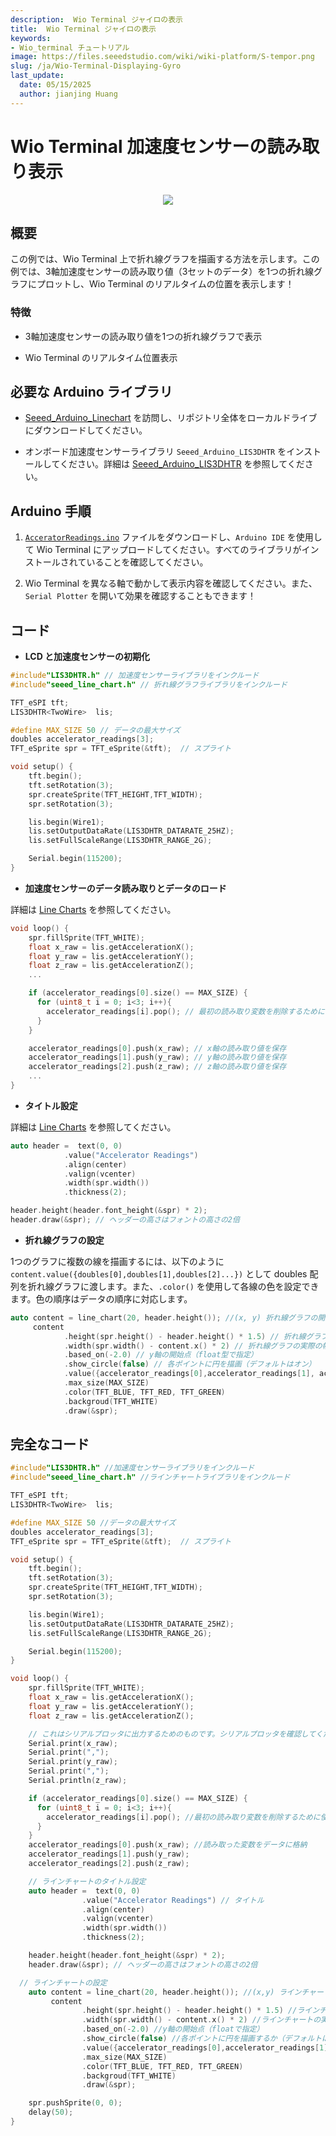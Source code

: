 ```yaml
---
description:  Wio Terminal ジャイロの表示
title:  Wio Terminal ジャイロの表示
keywords:
- Wio_terminal チュートリアル
image: https://files.seeedstudio.com/wiki/wiki-platform/S-tempor.png
slug: /ja/Wio-Terminal-Displaying-Gyro
last_update:
  date: 05/15/2025
  author: jianjing Huang
---
```



# Wio Terminal 加速度センサーの読み取り表示

<div align="center"><img src="https://files.seeedstudio.com/wiki/Wio-Terminal/img/C0279.2019-11-28%2018_25_43.gif" /></div>

## 概要

この例では、Wio Terminal 上で折れ線グラフを描画する方法を示します。この例では、3軸加速度センサーの読み取り値（3セットのデータ）を1つの折れ線グラフにプロットし、Wio Terminal のリアルタイムの位置を表示します！

### 特徴

- 3軸加速度センサーの読み取り値を1つの折れ線グラフで表示

- Wio Terminal のリアルタイム位置表示

## 必要な Arduino ライブラリ

- [Seeed_Arduino_Linechart](https://github.com/Seeed-Studio/Seeed_Arduino_Linechart) を訪問し、リポジトリ全体をローカルドライブにダウンロードしてください。

- オンボード加速度センサーライブラリ `Seeed_Arduino_LIS3DHTR` をインストールしてください。詳細は [Seeed_Arduino_LIS3DHTR](https://github.com/Seeed-Studio/Seeed_Arduino_LIS3DHTR/tree/beta) を参照してください。

## Arduino 手順

1. [`AcceratorReadings.ino`](https://files.seeedstudio.com/wiki/Wio-Terminal/res/AcceleratorReadings.ino.zip) ファイルをダウンロードし、`Arduino IDE` を使用して Wio Terminal にアップロードしてください。すべてのライブラリがインストールされていることを確認してください。

2. Wio Terminal を異なる軸で動かして表示内容を確認してください。また、`Serial Plotter` を開いて効果を確認することもできます！

## コード

- **LCD と加速度センサーの初期化**

```cpp
#include"LIS3DHTR.h" // 加速度センサーライブラリをインクルード
#include"seeed_line_chart.h" // 折れ線グラフライブラリをインクルード

TFT_eSPI tft;
LIS3DHTR<TwoWire>  lis;

#define MAX_SIZE 50 // データの最大サイズ
doubles accelerator_readings[3];
TFT_eSprite spr = TFT_eSprite(&tft);  // スプライト

void setup() {
    tft.begin();
    tft.setRotation(3);
    spr.createSprite(TFT_HEIGHT,TFT_WIDTH);
    spr.setRotation(3);

    lis.begin(Wire1);
    lis.setOutputDataRate(LIS3DHTR_DATARATE_25HZ);
    lis.setFullScaleRange(LIS3DHTR_RANGE_2G);

    Serial.begin(115200);
}
```

- **加速度センサーのデータ読み取りとデータのロード**

詳細は [Line Charts](https://wiki.seeedstudio.com/ja/Wio-Terminal-LCD-Linecharts/) を参照してください。

```cpp
void loop() {
    spr.fillSprite(TFT_WHITE);
    float x_raw = lis.getAccelerationX();
    float y_raw = lis.getAccelerationY();
    float z_raw = lis.getAccelerationZ();
    ...

    if (accelerator_readings[0].size() == MAX_SIZE) {
      for (uint8_t i = 0; i<3; i++){
        accelerator_readings[i].pop(); // 最初の読み取り変数を削除するために使用
      }
    }

    accelerator_readings[0].push(x_raw); // x軸の読み取り値を保存
    accelerator_readings[1].push(y_raw); // y軸の読み取り値を保存
    accelerator_readings[2].push(z_raw); // z軸の読み取り値を保存
    ...
}
```

- **タイトル設定**

詳細は [Line Charts](https://wiki.seeedstudio.com/ja/Wio-Terminal-LCD-Linecharts/) を参照してください。

```cpp
auto header =  text(0, 0)
            .value("Accelerator Readings")
            .align(center)
            .valign(vcenter)
            .width(spr.width())
            .thickness(2);

header.height(header.font_height(&spr) * 2);
header.draw(&spr); // ヘッダーの高さはフォントの高さの2倍
```

- **折れ線グラフの設定**

1つのグラフに複数の線を描画するには、以下のように `content.value({doubles[0],doubles[1],doubles[2]...})` として doubles 配列を折れ線グラフに渡します。また、`.color()` を使用して各線の色を設定できます。色の順序はデータの順序に対応します。

```cpp
auto content = line_chart(20, header.height()); //(x, y) 折れ線グラフの開始位置
     content
            .height(spr.height() - header.height() * 1.5) // 折れ線グラフの実際の高さ
            .width(spr.width() - content.x() * 2) // 折れ線グラフの実際の幅
            .based_on(-2.0) // y軸の開始点（float型で指定）
            .show_circle(false) // 各ポイントに円を描画（デフォルトはオン）
            .value({accelerator_readings[0],accelerator_readings[1], accelerator_readings[2]}) // 折れ線グラフにデータを渡す
            .max_size(MAX_SIZE)          
            .color(TFT_BLUE, TFT_RED, TFT_GREEN)
            .backgroud(TFT_WHITE)
            .draw(&spr);
```

## 完全なコード

```cpp
#include"LIS3DHTR.h" //加速度センサーライブラリをインクルード
#include"seeed_line_chart.h" //ラインチャートライブラリをインクルード

TFT_eSPI tft;
LIS3DHTR<TwoWire>  lis;

#define MAX_SIZE 50 //データの最大サイズ
doubles accelerator_readings[3];
TFT_eSprite spr = TFT_eSprite(&tft);  // スプライト

void setup() {
    tft.begin();
    tft.setRotation(3);
    spr.createSprite(TFT_HEIGHT,TFT_WIDTH);
    spr.setRotation(3);

    lis.begin(Wire1);
    lis.setOutputDataRate(LIS3DHTR_DATARATE_25HZ);
    lis.setFullScaleRange(LIS3DHTR_RANGE_2G);

    Serial.begin(115200);
}

void loop() {
    spr.fillSprite(TFT_WHITE);
    float x_raw = lis.getAccelerationX();
    float y_raw = lis.getAccelerationY();
    float z_raw = lis.getAccelerationZ();

    // これはシリアルプロッタに出力するためのものです。シリアルプロッタを確認してください！
    Serial.print(x_raw);
    Serial.print(",");
    Serial.print(y_raw);
    Serial.print(",");
    Serial.println(z_raw);

    if (accelerator_readings[0].size() == MAX_SIZE) {
      for (uint8_t i = 0; i<3; i++){
        accelerator_readings[i].pop(); //最初の読み取り変数を削除するために使用
      }
    }
    accelerator_readings[0].push(x_raw); //読み取った変数をデータに格納
    accelerator_readings[1].push(y_raw);
    accelerator_readings[2].push(z_raw);

    // ラインチャートのタイトル設定
    auto header =  text(0, 0)
                .value("Accelerator Readings") // タイトル
                .align(center)
                .valign(vcenter)
                .width(spr.width())
                .thickness(2);

    header.height(header.font_height(&spr) * 2);
    header.draw(&spr); // ヘッダーの高さはフォントの高さの2倍

  // ラインチャートの設定
    auto content = line_chart(20, header.height()); //(x,y) ラインチャートの開始位置
         content
                .height(spr.height() - header.height() * 1.5) //ラインチャートの実際の高さ
                .width(spr.width() - content.x() * 2) //ラインチャートの実際の幅
                .based_on(-2.0) //y軸の開始点（floatで指定）
                .show_circle(false) //各ポイントに円を描画するか（デフォルトはオン）
                .value({accelerator_readings[0],accelerator_readings[1], accelerator_readings[2]}) //データをラインチャートに渡す
                .max_size(MAX_SIZE)          
                .color(TFT_BLUE, TFT_RED, TFT_GREEN)
                .backgroud(TFT_WHITE)
                .draw(&spr);

    spr.pushSprite(0, 0);
    delay(50);
}
```